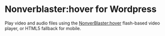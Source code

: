 # Nonverblaster:hover for Wordpress #

Play video and audio files using the [NonverBlaster:hover](http://www.nonverbla.de/blog/nonverblasterhover/) flash-based video player, or HTML5 fallback for mobile.